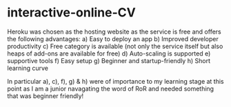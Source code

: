 # interactive-online-CV
Heroku was chosen as the hosting website as the service is free and offers the following advantages:
a) Easy to deploy an app
b) Improved developer productivity
c) Free category is available (not only the service itself but also heaps of add-ons are available for free)
d) Auto-scaling is supported
e) supportive tools
f) Easy setup
g) Beginner and startup-friendly
h) Short learning curve

In particular a), c), f), g) & h) were of importance to my learning stage at this point as I am a junior navagating the word of RoR and needed something that was beginner friendly! 
